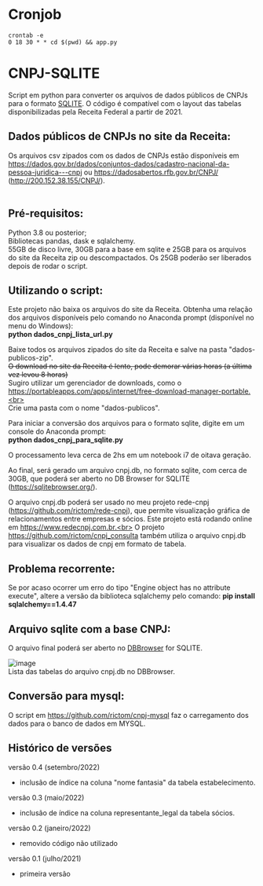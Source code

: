 # Cronjob

```
crontab -e
0 18 30 * * cd $(pwd) && app.py

```

# CNPJ-SQLITE

Script em python para converter os arquivos de dados públicos de CNPJs para o formato [SQLITE](https://pt.wikipedia.org/wiki/SQLite). O código é compatível com o layout das tabelas disponibilizadas pela Receita Federal a partir de 2021.

## Dados públicos de CNPJs no site da Receita:

Os arquivos csv zipados com os dados de CNPJs estão disponíveis em https://dados.gov.br/dados/conjuntos-dados/cadastro-nacional-da-pessoa-juridica---cnpj ou https://dadosabertos.rfb.gov.br/CNPJ/ (http://200.152.38.155/CNPJ/).<br><br>

## Pré-requisitos:

Python 3.8 ou posterior;<br>
Bibliotecas pandas, dask e sqlalchemy.<br>
55GB de disco livre, 30GB para a base em sqlite e 25GB para os arquivos do site da Receita zip ou descompactados. Os 25GB poderão ser liberados depois de rodar o script.<br>

## Utilizando o script:

Este projeto não baixa os arquivos do site da Receita. Obtenha uma relação dos arquivos disponíveis pelo comando no Anaconda prompt (disponível no menu do Windows):<br>
<b>python dados_cnpj_lista_url.py</b><br>

Baixe todos os arquivos zipados do site da Receita e salve na pasta "dados-publicos-zip".<br>
<s>O download no site da Receita é lento, pode demorar várias horas (a última vez levou 8 horas)<br></s>Sugiro utilizar um gerenciador de downloads, como o https://portableapps.com/apps/internet/free-download-manager-portable.<br><br>
Crie uma pasta com o nome "dados-publicos".<br>

Para iniciar a conversão dos arquivos para o formato sqlite, digite em um console do Anaconda prompt:<br>
<b>python dados_cnpj_para_sqlite.py</b><br>

O processamento leva cerca de 2hs em um notebook i7 de oitava geração.

Ao final, será gerado um arquivo cnpj.db, no formato sqlite, com cerca de 30GB, que poderá ser aberto no DB Browser for SQLITE (https://sqlitebrowser.org/).<br>

O arquivo cnpj.db poderá ser usado no meu projeto rede-cnpj (https://github.com/rictom/rede-cnpj), que permite visualização gráfica de relacionamentos entre empresas e sócios. Este projeto está rodando online em https://www.redecnpj.com.br.<br>
O projeto https://github.com/rictom/cnpj_consulta também utiliza o arquivo cnpj.db para visualizar os dados de cnpj em formato de tabela.<br>

## Problema recorrente:

Se por acaso ocorrer um erro do tipo "Engine object has no attribute execute", altere a versão da biblioteca sqlalchemy pelo comando:
<b>pip install sqlalchemy==1.4.47</b><br>

## Arquivo sqlite com a base CNPJ:<a id="arquivo_sqlite"></a>

O arquivo final poderá ser aberto no [DBBrowser](https://sqlitebrowser.org/) for SQLITE.<br>

![image](https://user-images.githubusercontent.com/71139693/154585662-8c38c206-cb80-492e-8413-47699c79b4fd.png)<br>
Lista das tabelas do arquivo cnpj.db no DBBrowser.

## Conversão para mysql:

O script em https://github.com/rictom/cnpj-mysql faz o carregamento dos dados para o banco de dados em MYSQL.<br>

## Histórico de versões

versão 0.4 (setembro/2022)

- inclusão de índice na coluna "nome fantasia" da tabela estabelecimento.

versão 0.3 (maio/2022)

- inclusão de índice na coluna representante_legal da tabela sócios.

versão 0.2 (janeiro/2022)

- removido código não utilizado

versão 0.1 (julho/2021)

- primeira versão
